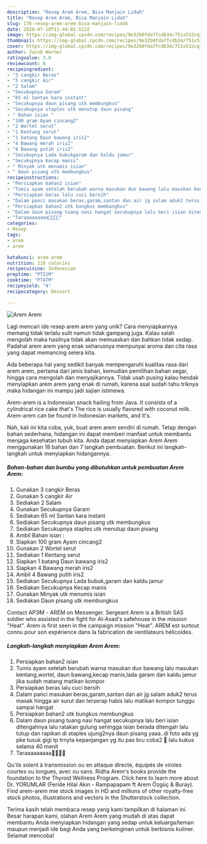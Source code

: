 ```yaml
---
description: "Resep Arem Arem, Bisa Manjain Lidah"
title: "Resep Arem Arem, Bisa Manjain Lidah"
slug: 176-resep-arem-arem-bisa-manjain-lidah
date: 2020-07-10T11:44:02.512Z
image: https://img-global.cpcdn.com/recipes/9e32b0fda7fcdb34/751x532cq70/arem-arem-foto-resep-utama.jpg
thumbnail: https://img-global.cpcdn.com/recipes/9e32b0fda7fcdb34/751x532cq70/arem-arem-foto-resep-utama.jpg
cover: https://img-global.cpcdn.com/recipes/9e32b0fda7fcdb34/751x532cq70/arem-arem-foto-resep-utama.jpg
author: Jacob Warner
ratingvalue: 3.8
reviewcount: 8
recipeingredient:
- "3 cangkir Beras"
- "5 cangkir Air"
- "2 Salam"
- "Secukupnya Garam"
- "65 ml Santan kara instant"
- "Secukupnya daun pisang utk membungkus"
- "Secukupnya staples utk menutup daun pisang"
- " Bahan isian "
- "100 gram Ayam cincang2"
- "2 Wortel serut"
- "1 Kentang serut"
- "1 batang Daun bawang iris2"
- "4 Bawang merah iris2"
- "4 Bawang putih iris2"
- "Secukupnya Lada bubukgaram dan kaldu jamur"
- "Secukupnya Kecap manis"
- " Minyak utk menumis isian"
- " Daun pisang utk membungkus"
recipeinstructions:
- "Persiapkan bahan2 isian"
- "Tumis ayam setelah berubah warna masukan duo bawang lalu masukan kentang,wortel, daun bawang,kecap manis,lada garam dan kaldu jamur jika sudah matang matikan kompor"
- "Persiapkan beras lalu cuci bersih"
- "Dalam panci masukan beras,garam,santan dan air jg salam aduk2 terus masak hingga air surut dan terserap habis lalu matikan kompor tunggu sampai hangat"
- "Persiapkan bahan2 utk bungkus membungkus"
- "Dalam daun pisang tuang nasi hangat secukupnya lalu beri isian ditengahnya lalu ratakan gulung sehingga isian berada ditengah lalu tutup dan rapikan di staples ujung2nya daun pisang yaaa..di foto ada yg pke tusuk gigi tp trnyta kepanjangan yg itu pas bru coba2 🤪 lalu kukus selama 40 menit"
- "Taraaaaaaaaa🤤🤤🤩🤩"
categories:
- Resep
tags:
- arem
- arem

katakunci: arem arem 
nutrition: 116 calories
recipecuisine: Indonesian
preptime: "PT21M"
cooktime: "PT47M"
recipeyield: "4"
recipecategory: Dessert

---
```



![Arem Arem](https://img-global.cpcdn.com/recipes/9e32b0fda7fcdb34/751x532cq70/arem-arem-foto-resep-utama.jpg)

Lagi mencari ide resep arem arem yang unik? Cara menyiapkannya memang tidak terlalu sulit namun tidak gampang juga. Kalau salah mengolah maka hasilnya tidak akan memuaskan dan bahkan tidak sedap. Padahal arem arem yang enak seharusnya mempunyai aroma dan cita rasa yang dapat memancing selera kita.

Ada beberapa hal yang sedikit banyak mempengaruhi kualitas rasa dari arem arem, pertama dari jenis bahan, kemudian pemilihan bahan segar, hingga cara mengolah dan menyajikannya. Tidak usah pusing kalau hendak menyiapkan arem arem yang enak di rumah, karena asal sudah tahu triknya maka hidangan ini mampu jadi sajian istimewa.

Arem-arem is a Indonesian snack hailing from Java. It consists of a cylindrical rice cake that&#39;s The rice is usually flavored with coconut milk. Arem-arem can be found in Indonesian markets, and it&#39;s.


Nah, kali ini kita coba, yuk, buat arem arem sendiri di rumah. Tetap dengan bahan sederhana, hidangan ini dapat memberi manfaat untuk membantu menjaga kesehatan tubuh kita. Anda dapat menyiapkan Arem Arem menggunakan 18 bahan dan 7 langkah pembuatan. Berikut ini langkah-langkah untuk menyiapkan hidangannya.

<!--inarticleads1-->

##### Bahan-bahan dan bumbu yang dibutuhkan untuk pembuatan Arem Arem:

1. Gunakan 3 cangkir Beras
1. Gunakan 5 cangkir Air
1. Sediakan 2 Salam
1. Gunakan Secukupnya Garam
1. Sediakan 65 ml Santan kara instant
1. Sediakan Secukupnya daun pisang utk membungkus
1. Sediakan Secukupnya staples utk menutup daun pisang
1. Ambil  Bahan isian :
1. Siapkan 100 gram Ayam cincang2
1. Gunakan 2 Wortel serut
1. Sediakan 1 Kentang serut
1. Siapkan 1 batang Daun bawang iris2
1. Siapkan 4 Bawang merah iris2
1. Ambil 4 Bawang putih iris2
1. Sediakan Secukupnya Lada bubuk,garam dan kaldu jamur
1. Sediakan Secukupnya Kecap manis
1. Gunakan  Minyak utk menumis isian
1. Sediakan  Daun pisang utk membungkus


Contact АРЭМ - AREM on Messenger. Sergeant Arem is a British SAS soldier who assisted in the fight for Al-Asad&#39;s safehouse in the mission &#34;Heat&#34;. Arem is first seen in the campaign mission &#34;Heat&#34;. AREM est surtout connu pour son expérience dans la fabrication de ventilateurs hélicoïdes. 

<!--inarticleads2-->

##### Langkah-langkah menyiapkan Arem Arem:

1. Persiapkan bahan2 isian
1. Tumis ayam setelah berubah warna masukan duo bawang lalu masukan kentang,wortel, daun bawang,kecap manis,lada garam dan kaldu jamur jika sudah matang matikan kompor
1. Persiapkan beras lalu cuci bersih
1. Dalam panci masukan beras,garam,santan dan air jg salam aduk2 terus masak hingga air surut dan terserap habis lalu matikan kompor tunggu sampai hangat
1. Persiapkan bahan2 utk bungkus membungkus
1. Dalam daun pisang tuang nasi hangat secukupnya lalu beri isian ditengahnya lalu ratakan gulung sehingga isian berada ditengah lalu tutup dan rapikan di staples ujung2nya daun pisang yaaa..di foto ada yg pke tusuk gigi tp trnyta kepanjangan yg itu pas bru coba2 🤪 lalu kukus selama 40 menit
1. Taraaaaaaaaa🤤🤤🤩🤩


Qu&#39;ils soient à transmission ou en attaque directe, équipés de viroles courtes ou longues, avec ou sans. Ridha Arem&#39;s books provide the foundation to the Thyroid Wellness Program. Click here to learn more about Dr. YORUMLAR (Feride Hilal Akın - Rampapapam ft Arem Özgüç &amp; Buray). Find arem-arem mie stock images in HD and millions of other royalty-free stock photos, illustrations and vectors in the Shutterstock collection. 

Terima kasih telah membaca resep yang kami tampilkan di halaman ini. Besar harapan kami, olahan Arem Arem yang mudah di atas dapat membantu Anda menyiapkan hidangan yang sedap untuk keluarga/teman maupun menjadi ide bagi Anda yang berkeinginan untuk berbisnis kuliner. Selamat mencoba!
